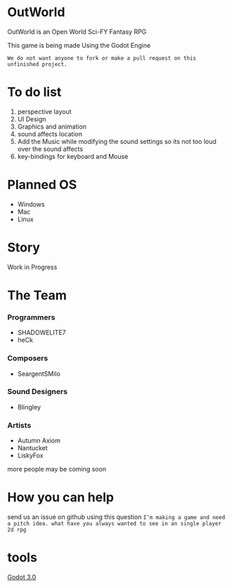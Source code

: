 # OutWorld


OutWorld is an Open World Sci-FY Fantasy RPG

This game is being made Using the Godot Engine


``We do not want anyone to fork or make a pull request on this unfinished project.``

# To do list

1. perspective layout
2. UI Design
3. Graphics and animation
4. sound affects location
5. Add the Music while modifying the sound settings so its not too loud over the sound affects
6. key-bindings for keyboard and Mouse

# Planned OS

* Windows
* Mac
* Linux


# Story

Work in Progress

# The Team

### Programmers

* SHADOWELITE7
* heCk

### Composers

* SeargentSMilo

### Sound Designers

* Blingley

### Artists

* Autumn Axiom
* Nantucket
* LiskyFox

more people may be coming soon


# How you can help

send us an issue on github using this question
``I’m making a game and need a pitch idea. what have you always wanted to see in an single player 2d rpg``



# tools
[Godot 3.0](http://docs.godotengine.org/en/3.0/getting_started/scripting/gdscript/index.html)
